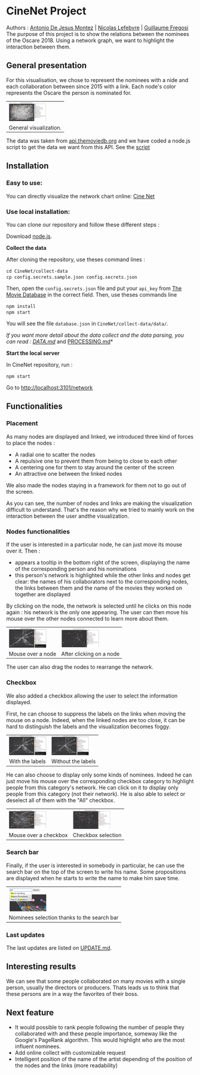 # CineNet Project
Authors : [Antonio De Jesus Montez](https://github.com/ADJMLyon) | [Nicolas Lefebvre](https://github.com/Nicocolabricot) | [Guillaume Fregosi](https://github.com/fregogui)
The purpose of this project is to show the relations between the nominees of the Oscare 2018. Using a network graph, we want to highlight the interaction between them.


## General presentation

For this visualisation, we chose to represent the nominees with a nide and each collaboration between since 2015 with a link. Each node's color represents the Oscare the person is nominated for.

<table border="0">
  <tr>
    <td>
      <img src="img/base.PNG" style="width: 100px;">
    </td>
  </tr>
  <tr>
    <td align="center">
      General visualization.
    </td>
  </tr>
</table>

The data was taken from [api.themoviedb.org](https://www.themoviedb.org/) and we have coded a node.js script to get the data we want from this API. See the [script](https://github.com/fregogui/CineNet/blob/master/collect-data/collectData.js)

## Installation

### Easy to use:

You can directly visualize the network chart online: [Cine Net](https://fregogui.github.io/CineNet/views/network.html)

### Use local installation:

You can clone our repository and follow these different steps :

Download [node.js](https://nodejs.org/).

**Collect the data**

After cloning the repository, use theses command lines :
```
cd CineNet/collect-data
cp config.secrets.sample.json config.secrets.json
```
Then, open the `config.secrets.json` file and put your `api_key` from [The Movie Database](https://www.themoviedb.org/) in the correct field.
Then,  use theses commands line 
```
npm install
npm start
```
You will see the file `database.json` in `CineNet/collect-data/data/`.

*If you want more detail about the data collect and the data parsing, you can read : [DATA.md](https://github.com/fregogui/CineNet/blob/master/DATA.md)* and [PROCESSING.md](https://github.com/fregogui/CineNet/blob/master/PROCESSING.md)*

**Start the local server**

In CineNet repository, run :
```
npm start
```
Go to [http://localhost:3101/network](http://localhost:3101/network)


## Functionalities

### Placement

As many nodes are displayed and linked, we introduced three kind of forces to place the nodes :
<ul>
    <li>A radial one to scatter the nodes</li>
    <li>A repulsive one to prevent them from being to close to each other</li>
    <li>A centering one for them to stay around the center of the screen</li>
    <li>An attractive one between the linked nodes</li>
</ul>

We also made the nodes staying in a framework for them not to go out of the screen.

As you can see, the number of nodes and links are making the visualization difficult to understand. That's the reason why we tried to mainly work on the interaction between the user andthe visualization.

### Nodes functionalities

If the user is interested in a particular node, he can just move its mouse over it. Then :
<ul>
    <li>appears a tooltip in the bottom right of the screen, displaying the name of the corresponding person and his nominations</li>
    <li>this person's network is highlighted while the other links and nodes get clear: the names of his collaborators next to the corresponding nodes, the links between them and the name of the movies they worked on together are displayed</li>
</ul> 

By clicking on the node, the network is selected until he clicks on this node again : his network is the only one appearing. The user can then move his mouse over the other nodes connected to learn more about them.

<table border="0">
  <tr>
    <td>
      <img src="img/mouse_over1.png" style="width: 100px;">
    </td>
<td>
      <img src="img/mouse_click.PNG" style="width: 100px;">
    </td>
  </tr>
  <tr>
    <td align="center">
      Mouse over a node
    </td>
<td align="center">
      After clicking on a node
    </td>
  </tr>
</table>

The user can also drag the nodes to rearrange the network.

### Checkbox

We also added a checkbox allowing the user to select the information displayed.

First, he can choose to suppress the labels on the links when moving the mouse on a node. Indeed, when the linked nodes are too close, it can be hard to distinguish the labels and the visualization becomes foggy.

<table border="0">
  <tr>
    <td>
      <img src="img/with_labels.png" style="width: 100px;">
    </td>
<td>
      <img src="img/without_labels.png" style="width: 100px;">
    </td>
  </tr>
  <tr>
    <td align="center">
      With the labels
    </td>
<td align="center">
      Without the labels
    </td>
  </tr>
</table>

He can also choose to display only some kinds of nominees. Indeed he can just move his mouse over the corresponding checkbox category to highlight people from this category's network. He can click on it to display only people from this category (not their network).
He is also able to select or deselect all of them with the "All" checkbox.

<table border="0">
  <tr>
    <td>
      <img src="img/mouse_over_checkbox.png" style="width: 100px;">
    </td>
<td>
      <img src="img/checkbox_selection.PNG" style="width: 100px;">
    </td>
  </tr>
  <tr>
    <td align="center">
      Mouse over a checkbox
    </td>
<td align="center">
      Checkbox selection
    </td>
  </tr>
</table>

### Search bar

Finally, if the user is interested in somebody in particular, he can use the search bar on the top of the screen to write his name. Some propositions are displayed when he starts to write the name to make him save time.

<table border="0">
  <tr>
    <td>
      <img src="img/searchbar.png" style="width: 100px;">
    </td>
  </tr>
  <tr>
    <td align="center">
      Nominees selection thanks to the search bar
    </td>
  </tr>
</table>

### Last updates

The last updates are listed on [UPDATE.md](https://github.com/fregogui/CineNet/blob/master/UPDATE.md).

## Interesting results

We can see that some people collaborated on many movies with a single person, usually the directors or producers. Thats leads us to think that these persons are in a way the favorites of their boss.


## Next feature

* It would possible to rank people following the number of people they collaborated with and these people importance, someway like the Google's PageRank algorithm. This would highlight who are the most influent nominees.
* Add online collect with customizable request
* Intelligent position of the name of the artist depending of the position of the nodes and the links (more readability)



